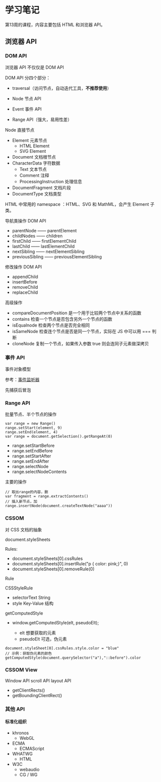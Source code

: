 # 学习笔记 

第13周的课程，内容主要包括 HTML 和浏览器 API。

## 浏览器 API

### DOM API
浏览器 API 不仅仅是 DOM API

DOM API 分四个部分：

- traversal（访问节点，自动迭代工具，**不推荐使用**）

- Node 节点 API

- Event 事件 API

- Range API（强大，易用性差）


Node 直接节点

- Element 元素节点
  - HTML Element
  - SVG Element
- Document 文档根节点
- CharacterData 字符数据
  - Text 文本节点
  - Comment 注释
  - ProcessingInstruction 处理信息
- DocumentFragment 文档片段
- DocumentType 文档类型



HTML 中常用的 namespace ：HTML、SVG 和 MathML，会产生 Element 子类。



导航类操作 DOM API

- parentNode —— parentElement
- childNodes —— children 
- firstChild —— firstElementChild 
- lastChild —— lastElementChild 
- nextSibling —— nextElementSibling
- previousSibling —— previousElementSibling

修改操作 DOM API

- appendChild
- insertBefore
- removeChild
- replaceChild

高级操作

- compareDocumentPosition 是一个用于比较两个节点中关系的函数
- contains 检查一个节点是否包含另外一个节点的函数
- isEqualnode 检查两个节点是否完全相同
- isSameNode 检查连个节点是否是同一个节点，实际在 JS 中可以用 === 判断
- cloneNode 复制一个节点，如果传入参数 true 则会连同子元素做深拷贝

### 事件 API

事件对象模型

参考：[事件监听器](https://developer.mozilla.org/en-US/docs/Web/API/EventTarget/addEventListener)

先捕获后冒泡


### Range API
批量节点、半个节点的操作

```
var range = new Range()
range.setStart(element, 9)
range.setEnd(element, 4)
var range = document.getSelection().getRangeAt(0)

```
- range.setStartBefore
- range.setEndBefore
- range.setStartAfter
- range.setEndAfter
- range.selectNode
- range.selectNodeContents

主要的操作
```
// 取出range的内容，删
var fragment = range.extractContents()
// 插入新节点，加
range.insertNode(document.createTextNode("aaaa"))
```

### CSSOM

对 CSS 文档的抽象

document.styleSheets

Rules: 

- document.styleSheets[0].cssRules
- document.styleSheets[0].insertRule("p { color: pink;}", 0)
- document.styleSheets[0].removeRule(0)

Rule

CSSStyleRule

- selectorText String
- style Key-Value 结构

getComputedStyle

- window.getComputedStyle(elt, pseudoElt);

    - elt 想要获取的元素
    - pseudoElt 可选，伪元素

```
document.styleSheet[0].cssRules.style.color = "blue"
// 示例：获取伪元素的颜色
getComputedStyle(document.querySelector("a"),"::before").color

```
### CSSOM View
Window API
scroll API
layout API
- getClientRects()
- getBoundingClientRect()

### 其他 API 

#### 标准化组织

- khronos
  - WebGL
- ECMA
  - ECMAScript
- WHATWG
  - HTML
- W3C
  - webaudio
  - CG / WG


